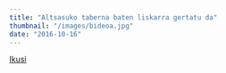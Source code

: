 ```yaml
---
title: "Altsasuko taberna baten liskarra gertatu da"
thumbnail: "/images/bideoa.jpg"
date: "2016-10-16"
---
```

[Ikusi](https://www.youtube.com/watch?v=Nw9GdJ5LVSY)


